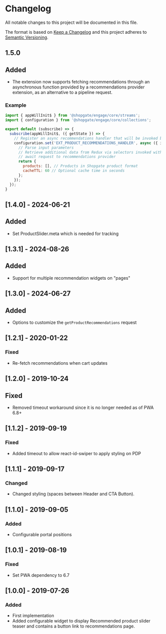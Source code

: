 # Changelog

All notable changes to this project will be documented in this file.

The format is based on [Keep a Changelog](http://keepachangelog.com/) and this project adheres to [Semantic Versioning](http://semver.org/).

## 1.5.0
## Added
- The extension now supports fetching recommendations through an asynchronous function provided by a recommendations provider extension, as an alternative to a pipeline request.

### Example
```js
import { appWillInit$ } from '@shopgate/engage/core/streams';
import { configuration } from '@shopgate/engage/core/collections';

export default (subscribe) => {
  subscribe(appWillInit$, ({ getState }) => {
    // Register an async recommendations handler that will be invoked by the @shopgate-project/product-recommendations extension
    configuration.set('EXT_PRODUCT_RECOMMENDATIONS_HANDLER', async ({ id, type, requestOptions = {} }) => {
      // Parse input parameters
      // Retrieve additional data from Redux via selectors invoked with getState()
      // await request to recommendations provider
      return {
        products: [], // Products in Shopgate product format
        cacheTTL: 60 // Optional cache time in seconds
      };
    });
  });
}
```

## [1.4.0] - 2024-06-21
## Added
- Set ProductSlider.meta which is needed for tracking

## [1.3.1] - 2024-08-26
## Added
- Support for multiple recommendation widgets on "pages"

## [1.3.0] - 2024-06-27
## Added
- Options to customize the `getProductRecommendations` request

## [1.2.1] - 2020-01-22
### Fixed
- Re-fetch recommendations when cart updates

## [1.2.0] - 2019-10-24
## Fixed
* Removed timeout workaround since it is no longer needed as of PWA 6.8+

## [1.1.2] - 2019-09-19
### Fixed
* Added timeout to allow react-id-swiper to apply styling on PDP

## [1.1.1] - 2019-09-17
### Changed
- Changed styling (spaces between Header and CTA Button).

## [1.1.0] - 2019-09-05
### Added
- Configurable portal positions

## [1.0.1] - 2019-08-19
### Fixed
- Set PWA dependency to 6.7

## [1.0.0] - 2019-07-26
### Added
- First implementation
- Added configurable widget to display Recommended product slider teaser and contains a button link to recommendations page.
